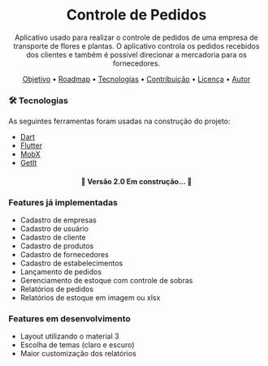 <h1 align="center">Controle de Pedidos</h1>

<p align="center">Aplicativo usado para realizar o controle de pedidos de uma empresa de transporte de flores e plantas. O aplicativo controla os pedidos recebidos dos clientes e também é possivel direcionar a mercadoria para os fornecedores.</p>

<p align="center">
 <a href="#Features">Objetivo</a> •
 <a href="#roadmap">Roadmap</a> • 
 <a href="#tecnologias">Tecnologias</a> • 
 <a href="#contribuicao">Contribuição</a> • 
 <a href="#licenc-a">Licença</a> • 
 <a href="#autor">Autor</a>
</p>

### 🛠 Tecnologias

As seguintes ferramentas foram usadas na construção do projeto:

- [Dart](https://dart.dev/)
- [Flutter](https://flutter.dev/)
- [MobX](https://pub.dev/packages/mobx)
- [GetIt](https://pub.dev/packages/get_it)

<h4 align="center"> 
	🚧  Versão 2.0 Em construção...  🚧
</h4>

### Features já implementadas
- Cadastro de empresas
- Cadastro de usuário
- Cadastro de cliente
- Cadastro de produtos
- Cadastro de fornecedores
- Cadastro de estabelecimentos
- Lançamento de pedidos
- Gerenciamento de estoque com controle de sobras
- Relatórios de pedidos
- Relatórios de estoque em imagem ou xlsx

### Features em desenvolvimento
- Layout utilizando o material 3
- Escolha de temas (claro e escuro)
- Maior customização dos relatórios
